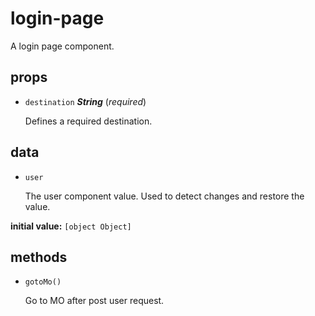 # login-page 

A login page component. 

## props 

- `destination` ***String*** (*required*) 

  Defines a required destination. 

## data 

- `user` 

  The user component value.
  Used to detect changes and restore the value. 

**initial value:** `[object Object]` 

## methods 

- `gotoMo()` 

  Go to MO after post user request. 

